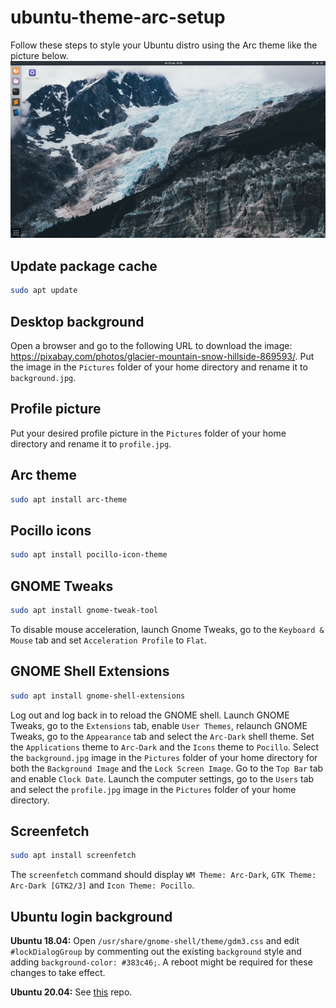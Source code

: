 # ubuntu-theme-arc-setup
Follow these steps to style your Ubuntu distro using the Arc theme like the picture below.
![screenshot](img/screenshot.png)

## Update package cache
```Bash
sudo apt update
```

## Desktop background
Open a browser and go to the following URL to download the image: https://pixabay.com/photos/glacier-mountain-snow-hillside-869593/. Put the image in the `Pictures` folder of your home directory and rename it to `background.jpg`.

## Profile picture
Put your desired profile picture in the `Pictures` folder of your home directory and rename it to `profile.jpg`.

## Arc theme
```Bash
sudo apt install arc-theme
```

## Pocillo icons
```Bash
sudo apt install pocillo-icon-theme
```

## GNOME Tweaks
```Bash
sudo apt install gnome-tweak-tool
```
To disable mouse acceleration, launch Gnome Tweaks, go to the `Keyboard & Mouse` tab and set `Acceleration Profile` to `Flat`.

## GNOME Shell Extensions
```Bash
sudo apt install gnome-shell-extensions
```
Log out and log back in to reload the GNOME shell. Launch GNOME Tweaks, go to the `Extensions` tab, enable `User Themes`, relaunch GNOME Tweaks, go to the `Appearance` tab and select the `Arc-Dark` shell theme. Set the `Applications` theme to `Arc-Dark` and the `Icons` theme to `Pocillo`. Select the `background.jpg` image in the `Pictures` folder of your home directory for both the `Background Image` and the `Lock Screen Image`. Go to the `Top Bar` tab and enable `Clock Date`. Launch the computer settings, go to the `Users` tab and select the `profile.jpg` image in the `Pictures` folder of your home directory.

## Screenfetch
```Bash
sudo apt install screenfetch
```
The `screenfetch` command should display `WM Theme: Arc-Dark`, `GTK Theme: Arc-Dark [GTK2/3]` and `Icon Theme: Pocillo`.

## Ubuntu login background
**Ubuntu 18.04:**
Open `/usr/share/gnome-shell/theme/gdm3.css` and edit `#lockDialogGroup` by commenting out the existing `background` style and adding `background-color: #383c46;`. A reboot might be required for these changes to take effect.

**Ubuntu 20.04:**
See [this](https://github.com/PRATAP-KUMAR/focalgdm3) repo.
